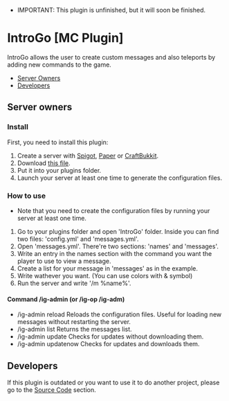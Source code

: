 - IMPORTANT: This plugin is unfinished, but it will soon be finished.
# IntroGo [MC Plugin]
IntroGo allows the user to create custom messages and also teleports by adding new commands to the game.
- [Server Owners](https://github.com/Jenrikku/IntroGo/blob/master/README.md#server-owners)
- [Developers](https://github.com/Jenrikku/IntroGo/blob/master/README.md#developers)
## Server owners
### Install
First, you need to install this plugin:
1. Create a server with [Spigot](https://www.spigotmc.org/), [Paper](https://papermc.io/) or [CraftBukkit](https://bukkit.gamepedia.com/Setting_up_a_server).
2. Download [this file](https://dev.bukkit.org/projects/introgo/files/2872892/download).
3. Put it into your plugins folder.
4. Launch your server at least one time to generate the configuration files.
### How to use
- Note that you need to create the configuration files by running your server at least one time.
1. Go to your plugins folder and open 'IntroGo' folder. Inside you can find two files: 'config.yml' and 'messages.yml'.
2. Open 'messages.yml'. There're two sections: 'names' and 'messages'.
3. Write an entry in the names section with the command you want the player to use to view a message.
4. Create a list for your message in 'messages' as in the example.
5. Write wathever you want. (You can use colors with & symbol)
6. Run the server and write '/m %name%'.
#### Command /ig-admin (or /ig-op /ig-adm)
- /ig-admin reload
	Reloads the configuration files. Useful for loading new messages without restarting the server.
- /ig-admin list
	Returns the messages list.
- /ig-admin update
	Checks for updates without downloading them.
- /ig-admin updatenow
	Checks for updates and downloads them.
## Developers
If this plugin is outdated or you want to use it to do another project, please go to the [Source Code](https://github.com/Jenrikku/IntroGo) section.
